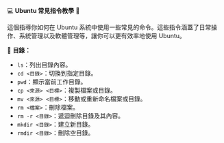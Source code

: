 💻 **Ubuntu 常見指令教學** 🚀

這個指導你如何在 Ubuntu 系統中使用一些常見的命令。這些指令涵蓋了日常操作、系統管理以及軟體管理等，讓你可以更有效率地使用 Ubuntu。


📂 **目錄：**

- `ls`：列出目錄內容。
- `cd <目錄>`：切換到指定目錄。
- `pwd`：顯示當前工作目錄。
- `cp <來源> <目標>`：複製檔案或目錄。
- `mv <來源> <目標>`：移動或重新命名檔案或目錄。
- `rm <檔案>`：刪除檔案。
- `rm -r <目錄>`：遞迴刪除目錄及其內容。
- `mkdir <目錄>`：建立新目錄。
- `rmdir <目錄>`：刪除空目錄。
